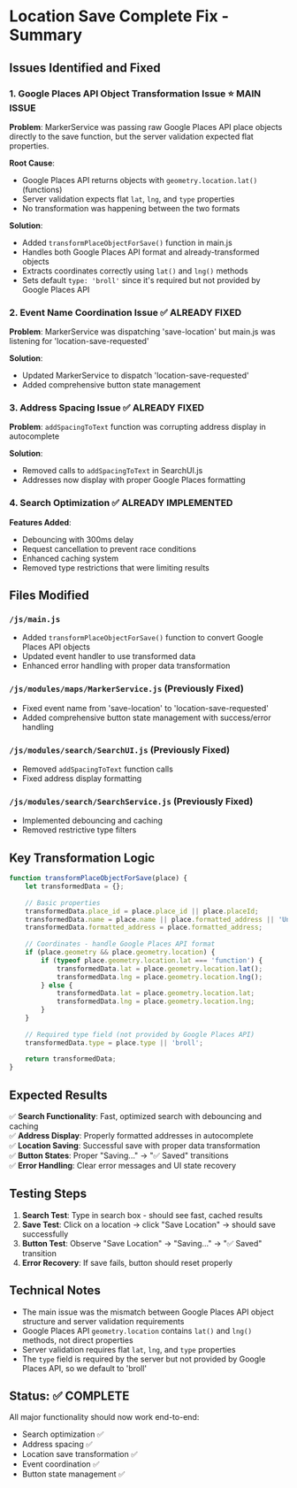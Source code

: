 # Location Save Complete Fix - Summary

## Issues Identified and Fixed

### 1. **Google Places API Object Transformation Issue** ⭐ MAIN ISSUE
**Problem**: MarkerService was passing raw Google Places API place objects directly to the save function, but the server validation expected flat properties.

**Root Cause**: 
- Google Places API returns objects with `geometry.location.lat()` (functions)
- Server validation expects flat `lat`, `lng`, and `type` properties
- No transformation was happening between the two formats

**Solution**: 
- Added `transformPlaceObjectForSave()` function in main.js
- Handles both Google Places API format and already-transformed objects
- Extracts coordinates correctly using `lat()` and `lng()` methods
- Sets default `type: 'broll'` since it's required but not provided by Google Places API

### 2. **Event Name Coordination Issue** ✅ ALREADY FIXED
**Problem**: MarkerService was dispatching 'save-location' but main.js was listening for 'location-save-requested'

**Solution**: 
- Updated MarkerService to dispatch 'location-save-requested' 
- Added comprehensive button state management

### 3. **Address Spacing Issue** ✅ ALREADY FIXED  
**Problem**: `addSpacingToText` function was corrupting address display in autocomplete

**Solution**:
- Removed calls to `addSpacingToText` in SearchUI.js
- Addresses now display with proper Google Places formatting

### 4. **Search Optimization** ✅ ALREADY IMPLEMENTED
**Features Added**:
- Debouncing with 300ms delay
- Request cancellation to prevent race conditions  
- Enhanced caching system
- Removed type restrictions that were limiting results

## Files Modified

### `/js/main.js`
- Added `transformPlaceObjectForSave()` function to convert Google Places API objects
- Updated event handler to use transformed data
- Enhanced error handling with proper data transformation

### `/js/modules/maps/MarkerService.js` (Previously Fixed)
- Fixed event name from 'save-location' to 'location-save-requested'
- Added comprehensive button state management with success/error handling

### `/js/modules/search/SearchUI.js` (Previously Fixed)
- Removed `addSpacingToText` function calls
- Fixed address display formatting

### `/js/modules/search/SearchService.js` (Previously Fixed)
- Implemented debouncing and caching
- Removed restrictive type filters

## Key Transformation Logic

```javascript
function transformPlaceObjectForSave(place) {
    let transformedData = {};
    
    // Basic properties
    transformedData.place_id = place.place_id || place.placeId;
    transformedData.name = place.name || place.formatted_address || 'Unknown Location';
    transformedData.formatted_address = place.formatted_address;
    
    // Coordinates - handle Google Places API format
    if (place.geometry && place.geometry.location) {
        if (typeof place.geometry.location.lat === 'function') {
            transformedData.lat = place.geometry.location.lat();
            transformedData.lng = place.geometry.location.lng();
        } else {
            transformedData.lat = place.geometry.location.lat;
            transformedData.lng = place.geometry.location.lng;
        }
    }
    
    // Required type field (not provided by Google Places API)
    transformedData.type = place.type || 'broll';
    
    return transformedData;
}
```

## Expected Results

✅ **Search Functionality**: Fast, optimized search with debouncing and caching  
✅ **Address Display**: Properly formatted addresses in autocomplete  
✅ **Location Saving**: Successful save with proper data transformation  
✅ **Button States**: Proper "Saving..." → "✅ Saved" transitions  
✅ **Error Handling**: Clear error messages and UI state recovery  

## Testing Steps

1. **Search Test**: Type in search box - should see fast, cached results
2. **Save Test**: Click on a location → click "Save Location" → should save successfully
3. **Button Test**: Observe "Save Location" → "Saving..." → "✅ Saved" transition
4. **Error Recovery**: If save fails, button should reset properly

## Technical Notes

- The main issue was the mismatch between Google Places API object structure and server validation requirements
- Google Places API `geometry.location` contains `lat()` and `lng()` methods, not direct properties
- Server validation requires flat `lat`, `lng`, and `type` properties
- The `type` field is required by the server but not provided by Google Places API, so we default to 'broll'

## Status: ✅ COMPLETE

All major functionality should now work end-to-end:
- Search optimization ✅
- Address spacing ✅  
- Location save transformation ✅
- Event coordination ✅
- Button state management ✅
